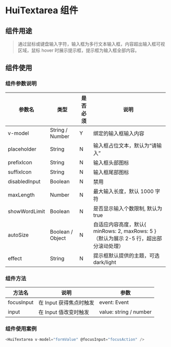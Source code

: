 # HuiTextarea 组件

## 组件用途

> 通过鼠标或键盘输入字符，输入框为多行文本输入框，内容超出输入框可视区域，鼠标 hover 时展示提示框，提示框为输入框全部内容。

## 组件使用

### 组件参数说明

| 参数名        | 类型             | 是否必须 | 说明                                                                                  |
| ------------- | ---------------- | -------- | ------------------------------------------------------------------------------------- |
| v-model       | String / Number  | Y        | 绑定的输入框输入内容                                                                  |
| placeholder   | String           | N        | 输入框占位文本，默认为“请输入”                                                        |
| prefixIcon    | String           | N        | 输入框头部图标                                                                        |
| suffixIcon    | String           | N        | 输入框尾部图标                                                                        |
| disabledInput | Boolean          | N        | 禁用                                                                                  |
| maxLength     | Number           | N        | 最大输入长度，默认 1000 字符                                                          |
| showWordLimit | Boolean          | N        | 是否显示输入个数限制, 默认为 true                                                     |
| autoSize      | Boolean / Object | N        | 自适应内容高度，默认{ minRows: 2, maxRows: 5 }（默认为展示 2-5 行，超出部分滚动处理） |
| effect        | String           | N        | 提示框默认提供的主题，可选 dark/light                                                 |

### 组件方法

| 方法名     | 说明                    | 参数                   |
| ---------- | ----------------------- | ---------------------- |
| focusInput | 在 Input 获得焦点时触发 | event: Event           |
| input      | 在 Input 值改变时触发   | value: string / number |

### 组件使用案例

```js
<HuiTextarea v-model="formValue" @focusInput="focusAction" />
```
